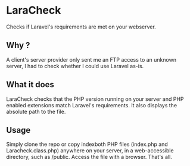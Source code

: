 # LaraCheck
Checks if Laravel's requirements are met on your webserver.

## Why ?

A client's server provider only sent me an FTP access to an unknown server, I had to check whether I could use Laravel as-is. 

## What it does

LaraCheck checks that the PHP version running on your server and PHP enabled extensions match Laravel's requirements.
It also displays the absolute path to the file.

## Usage

Simply clone the repo or copy indexboth PHP files (index.php and Laracheck.class.php) anywhere on your server, in a web-accessible directory, such as /public.
Access the file with a browser. That's all.
